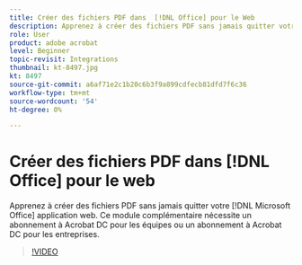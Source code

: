 ```yaml
---
title: Créer des fichiers PDF dans  [!DNL Office] pour le Web
description: Apprenez à créer des fichiers PDF sans jamais quitter votre  [!DNL Microsoft Office] application web
role: User
product: adobe acrobat
level: Beginner
topic-revisit: Integrations
thumbnail: kt-8497.jpg
kt: 8497
source-git-commit: a6af71e2c1b20c6b3f9a899cdfecb81dfd7f6c36
workflow-type: tm+mt
source-wordcount: '54'
ht-degree: 0%

---
```


# Créer des fichiers PDF dans [!DNL Office] pour le web

Apprenez à créer des fichiers PDF sans jamais quitter votre [!DNL Microsoft Office] application web. Ce module complémentaire nécessite un abonnement à Acrobat DC pour les équipes ou un abonnement à Acrobat DC pour les entreprises.

>[!VIDEO](https://video.tv.adobe.com/v/337482?hidetitle=true)